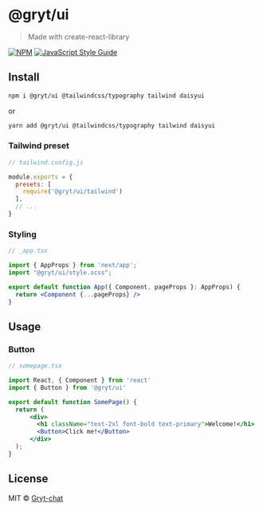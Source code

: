# @gryt/ui

> Made with create-react-library

[![NPM](https://img.shields.io/npm/v/@gryt/ui.svg)](https://www.npmjs.com/package/@gryt/ui) [![JavaScript Style Guide](https://img.shields.io/badge/code_style-standard-brightgreen.svg)](https://standardjs.com)

## Install

```bash
npm i @gryt/ui @tailwindcss/typography tailwind daisyui
```
or
```bash
yarn add @gryt/ui @tailwindcss/typography tailwind daisyui
```

### Tailwind preset

```js
// tailwind.config.js

module.exports = {
  presets: [
    require('@gryt/ui/tailwind')
  ],
  // ...
}
```

### Styling

```jsx
// _app.tsx

import { AppProps } from 'next/app';
import "@gryt/ui/style.scss";

export default function App({ Component, pageProps }: AppProps) {
  return <Component {...pageProps} />
}
```

## Usage

### Button

```jsx
// somepage.tsx

import React, { Component } from 'react'
import { Button } from '@gryt/ui'

export default function SomePage() {
  return (
      <div>
        <h1 className="text-2xl font-bold text-primary">Welcome!</h1>
        <Button>Click me!</Button>
      </div>
  );
}
```

## License

MIT © [Gryt-chat](https://github.com/Gryt-chat)
